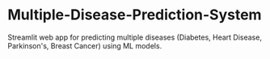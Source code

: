 # Multiple-Disease-Prediction-System
Streamlit web app for predicting multiple diseases (Diabetes, Heart Disease, Parkinson's, Breast Cancer) using ML models.
